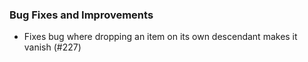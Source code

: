 ### Bug Fixes and Improvements

* Fixes bug where dropping an item on its own descendant makes it vanish (#227)
